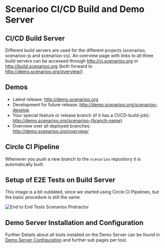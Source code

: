# Scenarioo CI/CD Build and Demo Server

## CI/CD Build Server

Different build servers are used for the different projects (scenarioo, scenarioo-js and scenarioo-cs). An overview page with links to all three build servers can be accessed through
http://ci.scenarioo.org or http://build.scenarioo.org (both forward to http://demo.scenarioo.org/overview/)

## Demos

* Latest release: http://demo.scenarioo.org
* Development for future release: http://demo.scenarioo.org/scenarioo-develop
* Your special feature or release branch (if it has a CI/CD-build-job): http://demo.scenarioo.org/scenarioo-{branch-name}
* Overview over all deployed branches: http://demo.scenarioo.org/overview/

## Circle CI Pipeline

Whenever you push a new branch to the `scenarioo` repository it is automatically built.

## Setup of E2E Tests on Build Server

This image is a bit outdated, since we started using Circle CI Pipelines, but the basic procedure is still the same.

![End to End Tests Scenarioo Protractor](https://cloud.githubusercontent.com/assets/3780183/8078418/fe24f0b6-0f5d-11e5-87f2-1b738bc68d57.png)

## Demo Server Installation and Configuration

Further Details about all tools installed on the Demo Server can be found in [Demo Server Configuration](./demo-server-setup/README.md) and further sub pages per tool.
